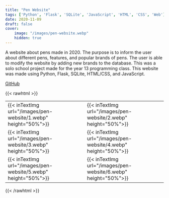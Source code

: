 ```yaml
---
title: "Pen Website"
tags: ['Python', 'Flask', 'SQLite', 'JavaScript', 'HTML', 'CSS', 'Web']
date: 2020-11-09
draft: false
cover:
    image: "/images/pen-website.webp"
    hidden: true
---
```

A website about pens made in 2020.
The purpose is to inform the user about different pens, features, and popular brands of pens.
The user is able to modify the website by adding new brands to the database.
This was a solo school project made for the year 13 programming class.
This website was made using Python, Flask, SQLite, HTML/CSS, and JavaScript.

[GitHub](https://github.com/FarzadHayat/pen-website)

{{< rawhtml >}}
<table>
    <tr>
        <td style="border:0px;">
            {{< inTextImg url="/images/pen-website/1.webp" height="50%">}}
        </td>
        <td style="border:0px;"> 
            {{< inTextImg url="/images/pen-website/2.webp" height="50%">}}
        </td>
    </tr>
    <tr>
        <td style="border:0px;">
            {{< inTextImg url="/images/pen-website/3.webp" height="50%">}}
        </td>
        <td style="border:0px;"> 
            {{< inTextImg url="/images/pen-website/4.webp" height="50%">}}
        </td>
    </tr>
    <tr>
        <td style="border:0px;">
            {{< inTextImg url="/images/pen-website/5.webp" height="50%">}}
        </td>
        <td style="border:0px;">
            {{< inTextImg url="/images/pen-website/6.webp" height="50%">}}
        </td>
    </tr>
</table>
{{< /rawhtml >}}

